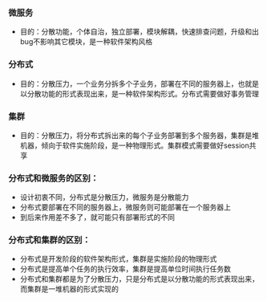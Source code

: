 ### 微服务

- 目的：分散功能，个体自治，独立部署，模块解耦，快速排查问题，升级和出bug不影响其它模块，是一种软件架构风格

### 分布式

- 目的：分散压力，一个业务分拆多个子业务，部署在不同的服务器上，也就是以分散功能的形式表现出来，是一种软件架构形式。分布式需要做好事务管理

### 集群
- 目的：分散压力，将分布式拆出来的每个子业务部署到多个服务器，集群是堆机器，倾向于软件实施阶段，是一种物理形式。集群模式需要做好session共享

### 分布式和微服务的区别：
- 设计初衷不同，分布式是分散压力，微服务是分散能力
- 分布式要部署在不同的服务器上，微服务则可能部署在一个服务器上
- 到后来作用差不多了，就可能只有部署形式的不同

### 分布式和集群的区别：
- 分布式是开发阶段的软件架构形式，集群是实施阶段的物理形式
- 分布式是提高单个任务的执行效率，集群是提高单位时间执行任务数
- 分布式和集群都是为了分散压力，只是分布式是以分散功能的形式表现出来，而集群是一堆机器的形式实现的